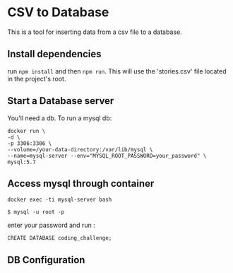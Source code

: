# CSV to Database

This is a tool for inserting data from a csv file to a database.

## Install dependencies

run ```npm install``` and then ```npm run```. This will use the 'stories.csv' file located in the project's root.

## Start a Database server

You'll need a db. To run a mysql db:

```
docker run \
-d \
-p 3306:3306 \
--volume=/your-data-directory:/var/lib/mysql \
--name=mysql-server --env="MYSQL_ROOT_PASSWORD=your_password" \
mysql:5.7
```
## Access mysql through container
```
docker exec -ti mysql-server bash
```

```
$ mysql -u root -p
```

enter your password and run :
```
CREATE DATABASE coding_challenge;
```
## DB Configuration



